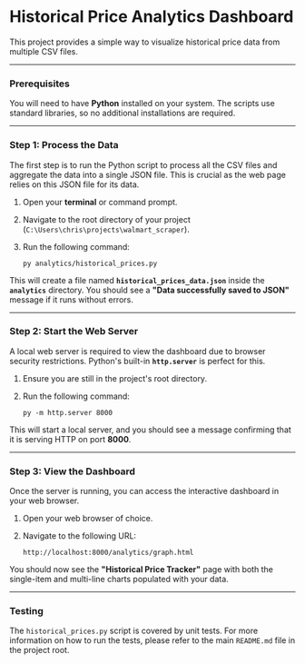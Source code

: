 # Historical Price Analytics Dashboard

This project provides a simple way to visualize historical price data from multiple CSV files.

---

### Prerequisites

You will need to have **Python** installed on your system. The scripts use standard libraries, so no additional installations are required.

---

### Step 1: Process the Data

The first step is to run the Python script to process all the CSV files and aggregate the data into a single JSON file. This is crucial as the web page relies on this JSON file for its data.

1.  Open your **terminal** or command prompt.
2.  Navigate to the root directory of your project (`C:\Users\chris\projects\walmart_scraper`).
3.  Run the following command:
    
    `py analytics/historical_prices.py`

This will create a file named **`historical_prices_data.json`** inside the **`analytics`** directory. You should see a **"Data successfully saved to JSON"** message if it runs without errors.

---

### Step 2: Start the Web Server

A local web server is required to view the dashboard due to browser security restrictions. Python's built-in **`http.server`** is perfect for this.

1.  Ensure you are still in the project's root directory.
2.  Run the following command:
    
    `py -m http.server 8000`

This will start a local server, and you should see a message confirming that it is serving HTTP on port **8000**.

---

### Step 3: View the Dashboard

Once the server is running, you can access the interactive dashboard in your web browser.

1.  Open your web browser of choice.
2.  Navigate to the following URL:
    
    `http://localhost:8000/analytics/graph.html`

You should now see the **"Historical Price Tracker"** page with both the single-item and multi-line charts populated with your data.

---

### Testing

The `historical_prices.py` script is covered by unit tests. For more information on how to run the tests, please refer to the main `README.md` file in the project root.